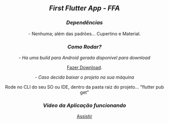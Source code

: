 <div align="center">
    <h2><i>First Flutter App - FFA</i></h2>
</div>

<div align="center">
    <h3><i>Dependências</i></h3>
    <p>- Nenhuma; além das padrões... Cupertino e Material.</P>
</div>

<div align="center">
    <h3><i>Como Rodar?</i></h3>
    <p><i>- Ha uma build para Android gerada disponível para download</i></p>
    <p><a href="https://github.com/coutinhoge/first_flutter_app/tree/main/lib/apks/">Fazer Download</a>.</p>
    <p><i>- Caso decida baixar o projeto na sua máquina</i></hp>
    <p>Rode no CLI do seu SO ou IDE, dentro da pasta raiz do projeto... "flutter pub get"</p>
</div>

<div align="center">
    <h3><i>Video da Aplicação funcionando</i></h3>
    
[Assistir](https://youtu.be/yban4AM6Wd4)
    
</div>
